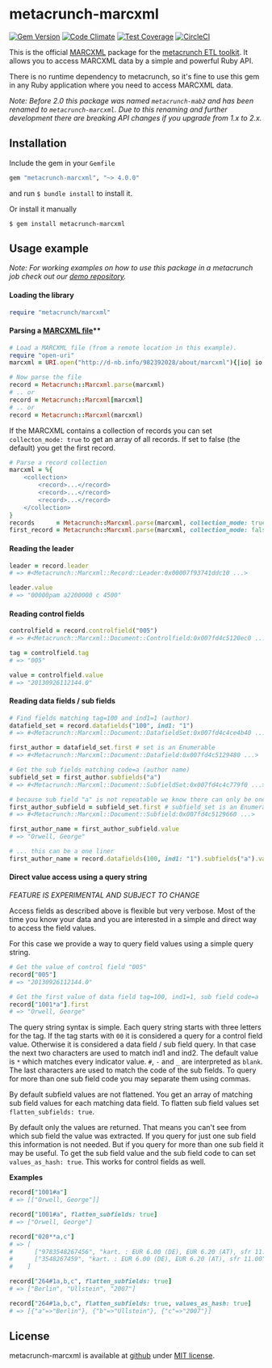 metacrunch-marcxml
==================

[![Gem Version](https://badge.fury.io/rb/metacrunch-marcxml.svg)](http://badge.fury.io/rb/metacrunch-marcxml)
[![Code Climate](https://codeclimate.com/github/ubpb/metacrunch-marcxml/badges/gpa.svg)](https://codeclimate.com/github/ubpb/metacrunch-marcxml)
[![Test Coverage](https://codeclimate.com/github/ubpb/metacrunch-marcxml/badges/coverage.svg)](https://codeclimate.com/github/ubpb/metacrunch-marcxml/coverage)
[![CircleCI](https://circleci.com/gh/ubpb/metacrunch-marcxml.svg?style=svg)](https://circleci.com/gh/ubpb/metacrunch-marcxml)

This is the official [MARCXML](http://www.loc.gov/standards/marcxml/) package for the [metacrunch ETL toolkit](https://github.com/ubpb/metacrunch). It allows you to access MARCXML data by a simple and powerful Ruby API.

There is no runtime dependency to metacrunch, so it's fine to use this gem in any Ruby application where you need to access MARCXML data.

*Note: Before 2.0 this package was named `metacrunch-mab2` and has been renamed to `metacrunch-marcxml`. Due to this renaming and further development there are breaking API changes if you upgrade from 1.x to 2.x.*


Installation
------------

Include the gem in your `Gemfile`

```ruby
gem "metacrunch-marcxml", "~> 4.0.0"
```

and run `$ bundle install` to install it.

Or install it manually

```
$ gem install metacrunch-marcxml
```


Usage example
-------------

*Note: For working examples on how to use this package in a metacrunch job check out our [demo repository](https://github.com/ubpb/metacrunch-demo).*

#### Loading the library

```ruby
require "metacrunch/marcxml"
```

#### Parsing a [MARCXML file](http://d-nb.info/982392028/about/marcxml)**

```ruby
# Load a MARCXML file (from a remote location in this example).
require "open-uri"
marcxml = URI.open("http://d-nb.info/982392028/about/marcxml"){|io| io.read}

# Now parse the file
record = Metacrunch::Marcxml.parse(marcxml)
# .. or 
record = Metacrunch::Marcxml[marcxml]
# .. or
record = Metacrunch::Marcxml(marcxml)
```
If the MARCXML contains a collection of records you can set `collecton_mode: true` to get an array of all records. If set to false (the default) you get the first record.

```ruby
# Parse a record collection
marcxml = %{
    <collection>
        <record>...</record>
        <record>...</record>
        <record>...</record>
    </collection>
}
records      = Metacrunch::Marcxml.parse(marcxml, collection_mode: true)
first_record = Metacrunch::Marcxml.parse(marcxml, collection_mode: false)
```

#### Reading the leader

```ruby
leader = record.leader
# => #<Metacrunch::Marcxml::Record::Leader:0x00007f93741ddc10 ...>

leader.value
# => "00000pam a2200000 c 4500"
```

#### Reading control fields

```ruby
controlfield = record.controlfield("005")
# => #<Metacrunch::Marcxml::Document::Controlfield:0x007fd4c5120ec0 ...>

tag = controlfield.tag
# => "005"

value = controlfield.value
# => "20130926112144.0"
```

#### Reading data fields / sub fields

```ruby
# Find fields matching tag=100 and ind1=1 (author)
datafield_set = record.datafields("100", ind1: "1")
# => #<Metacrunch::Marcxml::Document::DatafieldSet:0x007fd4c4ce4b40 ...>

first_author = datafield_set.first # set is an Enumerable
# => #<Metacrunch::Marcxml::Document::Datafield:0x007fd4c5129480 ...>

# Get the sub fields matching code=a (author name)
subfield_set = first_author.subfields("a")
# => #<Metacrunch::Marcxml::Document::SubfieldSet:0x007fd4c4c779f0 ...>

# because sub field "a" is not repeatable we know there can only be one match
first_author_subfield = subfield_set.first # subfield_set is an Enumerable
# => #<Metacrunch::Marcxml::Document::Subfield:0x007fd4c5129660 ...>

first_author_name = first_author_subfield.value
# => "Orwell, George"

# ... this can be a one liner
first_author_name = record.datafields(100, ind1: "1").subfields("a").values.first
```

#### Direct value access using a query string

*FEATURE IS EXPERIMENTAL AND SUBJECT TO CHANGE*

Access fields as described above is flexible but very verbose. Most of the time you know your data and you are interested in a simple and direct way to access the field values.

For this case we provide a way to query field values using a simple query string.

```ruby
# Get the value of control field "005"
record["005"]
# => "20130926112144.0"

# Get the first value of data field tag=100, ind1=1, sub field code=a
record["1001*a"].first
# => "Orwell, George"
```

The query string syntax is simple. Each query string starts with three letters for the tag. If the tag starts with `00` it is considered a query for a control field value. Otherwise it is considered a data field / sub field query. In that case the next two characters are used to match ind1 and ind2. The default value is `*` which matches every indicator value. `#`, `-` and `_` are interpreted as `blank`. The last characters are used to match the code of the sub fields. To query for more than one sub field code you may separate them using commas.

By default subfield values are not flattened. You get an array of matching sub field values for each matching data field. To flatten sub field values set `flatten_subfields: true`.

By default only the values are returned. That means you can't see from which sub field the value was extracted. If you query for just one sub field this information is not needed. But if you query for more than one sub field it may be useful. To get the sub field value and the sub field code to can set `values_as_hash: true`. This works for control fields as well.

**Examples**

```ruby
record["1001#a"] 
# => [["Orwell, George"]]

record["1001#a", flatten_subfields: true] 
# => ["Orwell, George"]

record["020**a,c"]
# => [
#      ["9783548267456", "kart. : EUR 6.00 (DE), EUR 6.20 (AT), sfr 11.00"],
#      ["3548267459", "kart. : EUR 6.00 (DE), EUR 6.20 (AT), sfr 11.00"]
#    ]

record["264#1a,b,c", flatten_subfields: true]
# => ["Berlin", "Ullstein", "2007"]

record["264#1a,b,c", flatten_subfields: true, values_as_hash: true]
# => [{"a"=>"Berlin"}, {"b"=>"Ullstein"}, {"c"=>"2007"}]
```

License
-------

metacrunch-marcxml is available at [github](https://github.com/ubpb/metacrunch-marcxml) under [MIT license](https://github.com/ubpb/metacrunch-marcxml/blob/master/License.txt).
